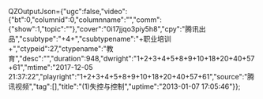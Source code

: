 QZOutputJson={"ugc":false,"video":{"bt":0,"columnid":0,"columnname":"","comm":{"show":1,"topic":""},"cover":"0i17jjqo3piy5h8","cpy":"腾讯出品","csubtype":"+4+","csubtypename":"+职业培训+","ctypeid":27,"ctypename":"教育","desc":"","duration":948,"dwright":"1+2+3+4+5+8+9+10+18+20+40+57+61","mtime":"2017-12-05 21:37:22","playright":"1+2+3+4+5+8+9+10+18+20+40+57+61","source":"腾讯视频","tag":[],"title":"(1)失控与控制","uptime":"2013-01-07 17:05:46"}};